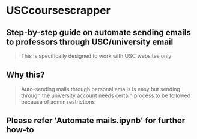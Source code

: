 # USCcoursescrapper
## Step-by-step guide on automate sending emails to professors through USC/university email
> This is specifically designed to work with USC websites only

## Why this? 
> Auto-sending mails through personal emails is easy but sending through the university account needs certain process to be followed because of admin restrictions

## Please refer 'Automate mails.ipynb' for further how-to
